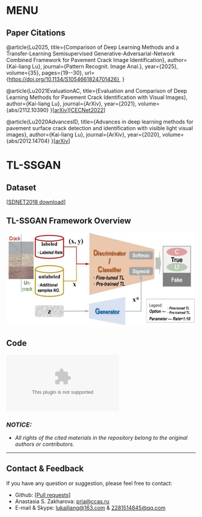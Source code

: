 # MENU
## Paper Citations

@article{Lu2025,
  title={Comparison of Deep Learning Methods and a Transfer-Learning Semisupervised Generative-Adversarial-Network Combined Framework for Pavement Crack Image Identification},
  author={Kai-liang Lu},
  journal={Pattern Recognit. Image Anal.},
  year={2025},
  volume={35},
  pages={19--30},
  url={https://doi.org/10.1134/S1054661824701426},
}

@article{Lu2021EvaluationAC,
  title={Evaluation and Comparison of Deep Learning Methods for Pavement Crack Identification with Visual Images},
  author={Kai-liang Lu},
  journal={ArXiv},
  year={2021},
  volume={abs/2112.10390}
}[[arXiv](https://arxiv.org/abs/2112.10390)][[CECNet2022](https://ebooks.iospress.nl/volumearticle/62393)]

@article{Lu2020AdvancesID,
  title={Advances in deep learning methods for pavement surface crack detection and identification with visible light visual images},
  author={Kai-liang Lu},
  journal={ArXiv},
  year={2020},
  volume={abs/2012.14704}
}[[arXiv](https://doi.org/10.48550/arXiv.2012.14704)]

# TL-SSGAN

## Dataset
[[SDNET2018 download](https://digitalcommons.usu.edu/all_datasets/48/)]

## TL-SSGAN Framework Overview
!["TL-SSGAN_Framework.png"](https://github.com/mikelu-shanghai/CrackIdentificationEvaluation-via-DeepLearning/blob/master/TL-SSGAN_Framework.png)

## Code
!["Code.zip"](https://github.com/mikelu-shanghai/CrackIdentificationEvaluation-via-DeepLearning/blob/master/Code.zip)






### *NOTICE:*
- *All rights of the cited materials in the repository belong to the original authors or contributors.*

---
## Contact & Feedback
If you have any question or suggestion, please feel free to contact:
- Github: [[Pull requests]](https://github.com/mikelu-shanghai/TypicalCNN-ModelEvolution/pulls)
- Anastasia S. Zakharova: pria@ccas.ru
- E-mail & Skype: lukailiang@163.com & 2281514845@qq.com
